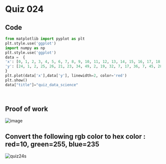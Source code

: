 # Quiz 024




## Code
```.py
from matplotlib import pyplot as plt
plt.style.use('ggplot')
import numpy as np
plt.style.use('ggplot')
data =  {
'x': [0, 1, 2, 3, 4, 5, 6, 7, 8, 9, 10, 11, 12, 13, 14, 15, 16, 17, 18, 19],
'y': [24, 1, 2, 25, 26, 21, 23, 34, 49, 2, 19, 32, 7, 17, 36, 7, 45, 28, 40, 46]
}
plt.plot(data['x'],data['y'], linewidth=2, color='red')
plt.show()
data["title"]="quiz_data_science"




```

## Proof of work



![image](https://github.com/user-attachments/assets/f9c24e55-7e86-4b00-9043-723879449717)

## Convert the following rgb color to hex color : red=10, green=255, blue=235


![quiz24s](https://github.com/user-attachments/assets/7d3e6e94-4e58-4b9b-966f-e810f37fc886)

